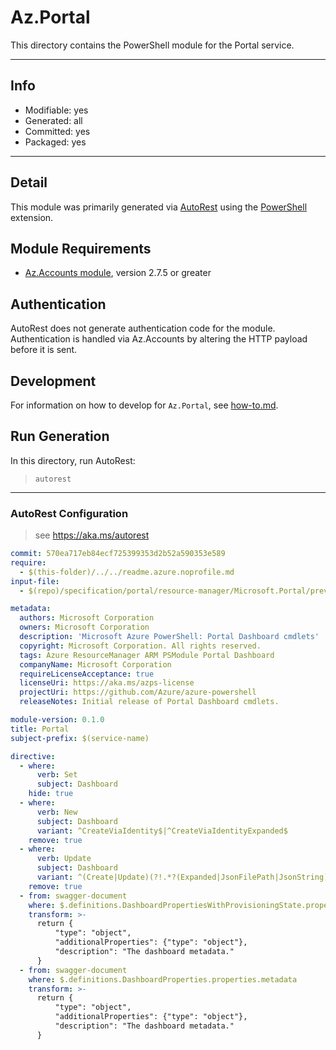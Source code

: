 <!-- region Generated -->
# Az.Portal
This directory contains the PowerShell module for the Portal service.

---
## Info
- Modifiable: yes
- Generated: all
- Committed: yes
- Packaged: yes

---
## Detail
This module was primarily generated via [AutoRest](https://github.com/Azure/autorest) using the [PowerShell](https://github.com/Azure/autorest.powershell) extension.

## Module Requirements
- [Az.Accounts module](https://www.powershellgallery.com/packages/Az.Accounts/), version 2.7.5 or greater

## Authentication
AutoRest does not generate authentication code for the module. Authentication is handled via Az.Accounts by altering the HTTP payload before it is sent.

## Development
For information on how to develop for `Az.Portal`, see [how-to.md](how-to.md).
<!-- endregion -->

## Run Generation
In this directory, run AutoRest:
> `autorest`

---
### AutoRest Configuration
> see https://aka.ms/autorest

``` yaml
commit: 570ea717eb84ecf725399353d2b52a590353e589
require:
  - $(this-folder)/../../readme.azure.noprofile.md
input-file:
  - $(repo)/specification/portal/resource-manager/Microsoft.Portal/preview/2022-12-01-preview/portal.json

metadata:
  authors: Microsoft Corporation
  owners: Microsoft Corporation
  description: 'Microsoft Azure PowerShell: Portal Dashboard cmdlets'
  copyright: Microsoft Corporation. All rights reserved.
  tags: Azure ResourceManager ARM PSModule Portal Dashboard
  companyName: Microsoft Corporation
  requireLicenseAcceptance: true
  licenseUri: https://aka.ms/azps-license
  projectUri: https://github.com/Azure/azure-powershell
  releaseNotes: Initial release of Portal Dashboard cmdlets.

module-version: 0.1.0
title: Portal
subject-prefix: $(service-name)

directive:
  - where: 
      verb: Set
      subject: Dashboard
    hide: true
  - where:
      verb: New
      subject: Dashboard
      variant: ^CreateViaIdentity$|^CreateViaIdentityExpanded$
    remove: true
  - where:
      verb: Update
      subject: Dashboard
      variant: ^(Create|Update)(?!.*?(Expanded|JsonFilePath|JsonString))
    remove: true
  - from: swagger-document 
    where: $.definitions.DashboardPropertiesWithProvisioningState.properties.metadata
    transform: >-
      return {
          "type": "object",
          "additionalProperties": {"type": "object"},
          "description": "The dashboard metadata."
      }
  - from: swagger-document 
    where: $.definitions.DashboardProperties.properties.metadata
    transform: >-
      return {
          "type": "object",
          "additionalProperties": {"type": "object"},
          "description": "The dashboard metadata."
      }

```
